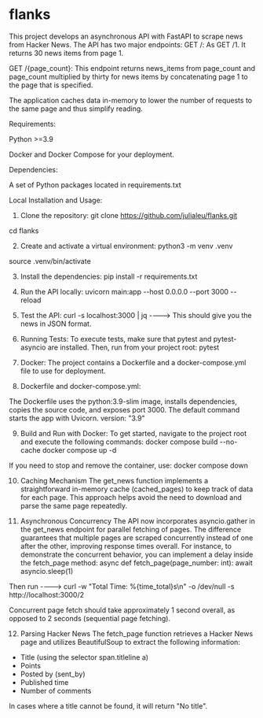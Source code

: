 # flanks

This project develops an asynchronous API with FastAPI to scrape news from Hacker News. The API has two major endpoints:
GET /: As GET /1. It returns 30 news items from page 1.

GET /{page_count}: This endpoint returns news_items from page_count and page_count multiplied by thirty for news items by concatenating page 1 to the page that is specified.

The application caches data in-memory to lower the number of requests to the same page and thus simplify reading.

Requirements:

Python >=3.9

Docker and Docker Compose for your deployment.

Dependencies:

A set of Python packages located in requirements.txt

Local Installation and Usage:

1. Clone the repository:
git clone https://github.com/julialeu/flanks.git

cd flanks

2. Create and activate a virtual environment:
python3 -m venv .venv

source .venv/bin/activate

3. Install the dependencies:
pip install -r requirements.txt

4. Run the API locally:
uvicorn main:app --host 0.0.0.0 --port 3000 --reload

5. Test the API:
curl -s localhost:3000 | jq ----> This should give you the news in JSON format.

6. Running Tests: To execute tests, make sure that pytest and pytest-asyncio are installed. Then, run from your project root:
pytest

7. Docker: The project contains a Dockerfile and a docker-compose.yml file to use for deployment.

8. Dockerfile and docker-compose.yml:

The Dockerfile uses the python:3.9-slim image, installs dependencies, copies the source code, and exposes port 3000. The default command starts the app with Uvicorn.
version: "3.9"

9. Build and Run with Docker:
To get started, navigate to the project root and execute the following commands:
docker compose build --no-cache
docker compose up -d

If you need to stop and remove the container, use:
docker compose down

10. Caching Mechanism
The get_news function implements a straightforward in-memory cache (cached_pages) to keep track of data for each page. This approach helps avoid the need to download and parse the same page repeatedly.

11. Asynchronous Concurrency
The API now incorporates asyncio.gather in the get_news endpoint for parallel fetching of pages. The difference guarantees that multiple pages are scraped concurrently instead of one after the other, improving response times overall.
For instance, to demonstrate the concurrent behavior, you can implement a delay inside the fetch_page method:
async def fetch_page(page_number: int):
    await asyncio.sleep(1) 

Then run ----> curl -w "Total Time: %{time_total}s\n" -o /dev/null -s http://localhost:3000/2

Concurrent page fetch should take approximately 1 second overall, as opposed to 2 seconds (sequential page fetching).

12. Parsing Hacker News
The fetch_page function retrieves a Hacker News page and utilizes BeautifulSoup to extract the following information:

- Title (using the selector span.titleline a)
- Points
- Posted by (sent_by)
- Published time
- Number of comments

In cases where a title cannot be found, it will return "No title".










